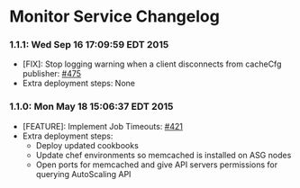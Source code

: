 # Monitor Service Changelog

### 1.1.1: Wed Sep 16 17:09:59 EDT 2015
* [FIX]: Stop logging warning when a client disconnects from cacheCfg publisher: [#475](https://github.com/cinema6/cwrx/pull/475)
* Extra deployment steps: None

### 1.1.0: Mon May 18 15:06:37 EDT 2015
* [FEATURE]: Implement Job Timeouts: [#421](https://github.com/cinema6/cwrx/pull/421)
* Extra deployment steps:
    * Deploy updated cookbooks
    * Update chef environments so memcached is installed on ASG nodes
    * Open ports for memcached and give API servers permissions for querying AutoScaling API
